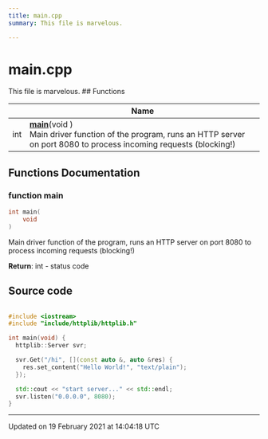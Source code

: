 ```yaml
---
title: main.cpp
summary: This file is marvelous. 

---
```


# main.cpp

This file is marvelous. ## Functions

|                | Name           |
| -------------- | -------------- |
| int | **[main](Files/main_8cpp.md#function-main)**(void )<br>Main driver function of the program, runs an HTTP server on port 8080 to process incoming requests (blocking!)  |


## Functions Documentation

### function main

```cpp
int main(
    void 
)
```

Main driver function of the program, runs an HTTP server on port 8080 to process incoming requests (blocking!) 

**Return**: int - status code 



## Source code

```cpp

#include <iostream>
#include "include/httplib/httplib.h"

int main(void) {
  httplib::Server svr;

  svr.Get("/hi", [](const auto &, auto &res) {
    res.set_content("Hello World!", "text/plain");
  });

  std::cout << "start server..." << std::endl;
  svr.listen("0.0.0.0", 8080);
}
```


-------------------------------

Updated on 19 February 2021 at 14:04:18 UTC
